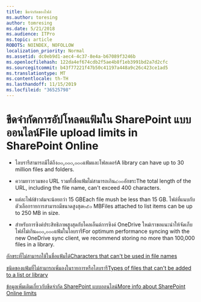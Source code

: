 ```yaml
---
title: ขีดจำกัดของไฟล์
ms.author: toresing
author: tomresing
ms.date: 5/21/2018
ms.audience: ITPro
ms.topic: article
ROBOTS: NOINDEX, NOFOLLOW
localization_priority: Normal
ms.assetid: dc0eb9d1-aec4-4c37-8e4a-b67089f3246b
ms.openlocfilehash: 122da4ef674cdb2f5ae4b8f1eb3991bd2a7d2cfc
ms.sourcegitcommit: b43f77221f47b50c41197a448a9c26c423ce1ad5
ms.translationtype: MT
ms.contentlocale: th-TH
ms.lasthandoff: 11/15/2019
ms.locfileid: "36525798"
---
```

# <a name="file-upload-limits-in-sharepoint-online"></a><span data-ttu-id="74ebd-102">ขีดจำกัดการอัปโหลดแฟ้มใน SharePoint แบบออนไลน์</span><span class="sxs-lookup"><span data-stu-id="74ebd-102">File upload limits in SharePoint Online</span></span>

- <span data-ttu-id="74ebd-103">ไลบรารีสามารถมีได้ถึง๓๐,๐๐๐,๐๐๐แฟ้มและโฟลเดอร์</span><span class="sxs-lookup"><span data-stu-id="74ebd-103">A library can have up to 30 million files and folders.</span></span>
    
- <span data-ttu-id="74ebd-104">ความยาวรวมของ URL รวมทั้งชื่อแฟ้มไม่สามารถเกิน๔๐๐อักขระ</span><span class="sxs-lookup"><span data-stu-id="74ebd-104">The total length of the URL, including the file name, can't exceed 400 characters.</span></span>
    
- <span data-ttu-id="74ebd-105">แต่ละไฟล์ข้าวต้มจะน้อยกว่า 15 GB</span><span class="sxs-lookup"><span data-stu-id="74ebd-105">Each file mush be less than 15 GB.</span></span> <span data-ttu-id="74ebd-106">ไฟล์ที่แนบกับตัวเลือกรายการสามารถมีขนาดสูงสุด๒๕๐ MB</span><span class="sxs-lookup"><span data-stu-id="74ebd-106">Files attached to list items can be up to 250 MB in size.</span></span>
    
- <span data-ttu-id="74ebd-107">สำหรับการซิงค์ประสิทธิภาพสูงสุดกับไคลเอ็นต์การซิงค์ OneDrive ใหม่เราขอแนะนำให้จัดเก็บไฟล์ไม่เกิน๑๐๐,๐๐๐แฟ้มในไลบรารี</span><span class="sxs-lookup"><span data-stu-id="74ebd-107">For optimum performance syncing with the new OneDrive sync client, we recommend storing no more than 100,000 files in a library.</span></span> 
    
[<span data-ttu-id="74ebd-108">อักขระที่ไม่สามารถใช้ในชื่อแฟ้มได้</span><span class="sxs-lookup"><span data-stu-id="74ebd-108">Characters that can't be used in file names</span></span>](https://go.microsoft.com/fwlink/?linkid=866430)
  
[<span data-ttu-id="74ebd-109">ชนิดของแฟ้มที่ไม่สามารถเพิ่มลงในรายการหรือไลบรารี</span><span class="sxs-lookup"><span data-stu-id="74ebd-109">Types of files that can't be added to a list or library</span></span>](https://go.microsoft.com/fwlink/?linkid=273757)
  
[<span data-ttu-id="74ebd-110">ข้อมูลเพิ่มเติมเกี่ยวกับขีดจำกัด SharePoint แบบออนไลน์</span><span class="sxs-lookup"><span data-stu-id="74ebd-110">More info about SharePoint Online limits</span></span>](https://go.microsoft.com/fwlink/?linkid=271273)
  

